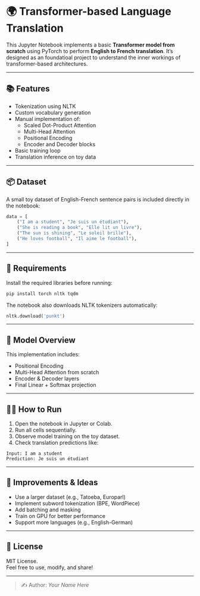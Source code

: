 
# 🌍 Transformer-based Language Translation

This Jupyter Notebook implements a basic **Transformer model from scratch** using PyTorch to perform **English to French translation**. It’s designed as an foundatioal project to understand the inner workings of transformer-based architectures.

---

## 📚 Features

- Tokenization using NLTK
- Custom vocabulary generation
- Manual implementation of:
  - Scaled Dot-Product Attention
  - Multi-Head Attention
  - Positional Encoding
  - Encoder and Decoder blocks
- Basic training loop
- Translation inference on toy data

---

## 📦 Dataset

A small toy dataset of English-French sentence pairs is included directly in the notebook:

```python
data = [
    ("I am a student", "Je suis un étudiant"),
    ("She is reading a book", "Elle lit un livre"),
    ("The sun is shining", "Le soleil brille"),
    ("He loves football", "Il aime le football"),
]
```

---

## 🚀 Requirements

Install the required libraries before running:

```bash
pip install torch nltk tqdm
```

The notebook also downloads NLTK tokenizers automatically:

```python
nltk.download('punkt')
```

---

## 🧠 Model Overview

This implementation includes:

- Positional Encoding
- Multi-Head Attention from scratch
- Encoder & Decoder layers
- Final Linear + Softmax projection

---

## 🏃‍♂️ How to Run

1. Open the notebook in Jupyter or Colab.
2. Run all cells sequentially.
3. Observe model training on the toy dataset.
4. Check translation predictions like:

```text
Input: I am a student
Prediction: Je suis un étudiant
```

---

## 🔮 Improvements & Ideas

- Use a larger dataset (e.g., Tatoeba, Europarl)
- Implement subword tokenization (BPE, WordPiece)
- Add batching and masking
- Train on GPU for better performance
- Support more languages (e.g., English-German)

---

## 📜 License

MIT License.  
Feel free to use, modify, and share!

---

> ✍️ Author: *Your Name Here*

